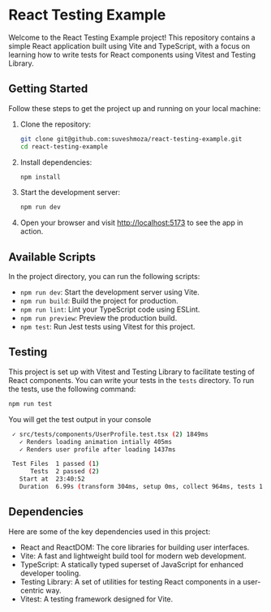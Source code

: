 # React Testing Example

Welcome to the React Testing Example project! This repository contains a simple React application built using Vite and TypeScript, with a focus on learning how to write tests for React components using Vitest and Testing Library.

## Getting Started

Follow these steps to get the project up and running on your local machine:

1. Clone the repository:

   ```bash
   git clone git@github.com:suveshmoza/react-testing-example.git
   cd react-testing-example
   ```

2. Install dependencies:

   ```bash
   npm install
   ```

3. Start the development server:

   ```bash
   npm run dev
   ```

4. Open your browser and visit [http://localhost:5173](http://localhost:5173) to see the app in action.

## Available Scripts

In the project directory, you can run the following scripts:

- `npm run dev`: Start the development server using Vite.
- `npm run build`: Build the project for production.
- `npm run lint`: Lint your TypeScript code using ESLint.
- `npm run preview`: Preview the production build.
- `npm test`: Run Jest tests using Vitest for this project.

## Testing

This project is set up with Vitest and Testing Library to facilitate testing of React components. You can write your tests in the `tests` directory. To run the tests, use the following command:

```bash
npm run test
```
You will get the test output in your console

```bash
 ✓ src/tests/components/UserProfile.test.tsx (2) 1849ms
   ✓ Renders loading animation intially 405ms
   ✓ Renders user profile after loading 1437ms

 Test Files  1 passed (1)
      Tests  2 passed (2)
   Start at  23:40:52
   Duration  6.99s (transform 304ms, setup 0ms, collect 964ms, tests 1.85s, environment 1.65s, prepare 560ms)

```

## Dependencies

Here are some of the key dependencies used in this project:

- React and ReactDOM: The core libraries for building user interfaces.
- Vite: A fast and lightweight build tool for modern web development.
- TypeScript: A statically typed superset of JavaScript for enhanced developer tooling.
- Testing Library: A set of utilities for testing React components in a user-centric way.
- Vitest: A testing framework designed for Vite.

